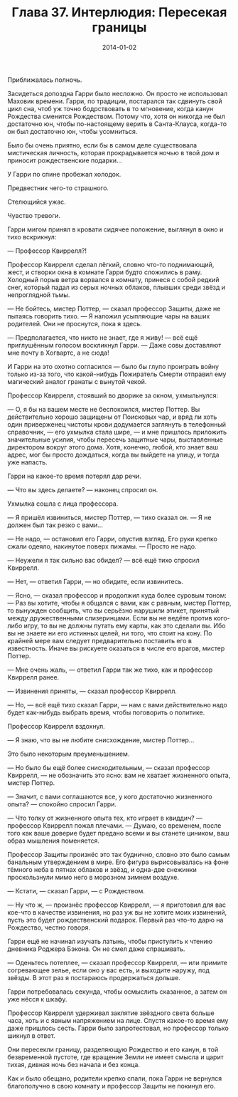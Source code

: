 ﻿---
title: "Глава 37. Интерлюдия: Пересекая границы"
description: "Глава 37. Интерлюдия: Пересекая границы"
categories: "глава"
layout: "chapters"
weight: "37"
date: "2014-01-02"
lastmod: "2018-12-12"
---

Приближалась полночь.

Засидеться допоздна Гарри было несложно. Он просто не использовал Маховик времени. Гарри, по традиции, постарался так сдвинуть свой цикл сна, чтоб уж точно бодрствовать в то мгновение, когда канун Рождества сменится Рождеством. Потому что, хотя он никогда не был достаточно юн, чтобы по-настоящему верить в Санта-Клауса, когда-то он был достаточно юн, чтобы усомниться.

Было бы очень приятно, если бы в самом деле существовала мистическая личность, которая прокрадывается ночью в твой дом и приносит рождественские подарки...

У Гарри по спине пробежал холодок.

Предвестник чего-то страшного.

Стелющийся ужас.

Чувство тревоги.

Гарри мигом принял в кровати сидячее положение, выглянул в окно и тихо вскрикнул:

— Профессор Квиррелл?!

Профессор Квиррелл сделал лёгкий, словно что-то поднимающий, жест, и створки окна в комнате Гарри будто сложились в раму. Холодный порыв ветра ворвался в комнату, принеся с собой редкий снег, который падал из серых ночных облаков, плывших среди звёзд и непроглядной тьмы.

— Не бойтесь, мистер Поттер, — сказал профессор Защиты, даже не пытаясь говорить тихо. — Я наложил усыпляющие чары на ваших родителей. Они не проснутся, пока я здесь.

— Предполагается, что никто не знает, где я живу! — всё ещё приглушённым голосом воскликнул Гарри. — Даже совы доставляют мне почту в Хогвартс, а не сюда!

И Гарри на это охотно согласился — было бы глупо проиграть войну только из-за того, что какой-нибудь Пожиратель Смерти отправил ему магический аналог гранаты с вынутой чекой.

Профессор Квиррелл, стоявший во дворике за окном, ухмыльнулся:

— О, я бы на вашем месте не беспокоился, мистер Поттер. Вы действительно хорошо защищены от Поисковых чар, и вряд ли хоть один приверженец чистоты крови додумается заглянуть в телефонный справочник, — его ухмылка стала шире, — и мне пришлось приложить значительные усилия, чтобы пересечь защитные чары, выставленные директором вокруг этого дома. Хотя, конечно, любой, кто знает ваш адрес, мог бы просто дождаться, когда вы выйдете на улицу, и тогда уже напасть.

Гарри на какое-то время потерял дар речи.

— Что вы здесь делаете? — наконец спросил он.

Ухмылка сошла с лица профессора.

— Я пришёл извиниться, мистер Поттер, — тихо сказал он. — Я не должен был так резко с вами...

— Не надо, — остановил его Гарри, опустив взгляд. Его руки крепко сжали одеяло, накинутое поверх пижамы. — Просто не надо.

— Неужели я так сильно вас обидел? — всё ещё тихо спросил Квиррелл.

— Нет, — ответил Гарри, — но обидите, если извинитесь.

— Ясно, — сказал профессор и продолжил куда более суровым тоном: — Раз вы хотите, чтобы я общался с вами, как с равным, мистер Поттер, то вынужден сообщить, что вы серьёзно нарушили этикет, принятый между дружественными слизеринцами. Если вы не ведёте против кого-либо игру, то вы не должны путать ему карты, как это сделали вы. Ибо вы не знаете ни его истинных целей, ни того, что стоит на кону. По крайней мере вам следует предварительно поставить его в известность. Иначе вы рискуете оказаться в числе его врагов, мистер Поттер.

— Мне очень жаль, — ответил Гарри так же тихо, как и профессор Квиррелл ранее.

— Извинения приняты, — сказал профессор Квиррелл.

— Но, — всё ещё тихо сказал Гарри, — нам с вами действительно надо будет как-нибудь выбрать время, чтобы поговорить о политике.

Профессор Квиррелл вздохнул.

— Я знаю, что вы не любите снисхождение, мистер Поттер...

Это было некоторым преуменьшением.

— Но было бы ещё более снисходительным, — сказал профессор Квиррелл, — не обозначить это ясно: вам не хватает жизненного опыта, мистер Поттер.

— Значит, с вами соглашаются все, у кого достаточно жизненного опыта? — спокойно спросил Гарри.

— Что толку от жизненного опыта тех, кто играет в квиддич? — профессор Квиррелл пожал плечами. — Думаю, со временем, после того как ваше доверие будет предано всеми и вы станете циником, ваш образ мышления поменяется.

Профессор Защиты произнёс это так буднично, словно это было самым банальным утверждением в мире. Его фигура вырисовывалась на фоне тёмного неба в пятнах облаков и звёзд, и одна-две снежинки проскользнули мимо него в морозном зимнем воздухе.

— Кстати, — сказал Гарри, — с Рождеством.

— Ну что ж, — произнёс профессор Квиррелл, — я приготовил для вас кое-что в качестве извинения, но раз уж вы не хотите моих извинений, пусть это будет рождественский подарок. Первый раз что-то дарю на Рождество, честно говоря.

Гарри ещё не начинал изучать латынь, чтобы приступить к чтению дневника Роджера Бэкона. Он не смел даже спрашивать.

— Оденьтесь потеплее, — сказал профессор Квиррелл, — или примите согревающее зелье, если оно у вас есть, и выходите наружу, под звёзды. В этот раз я постараюсь продержаться дольше.

Гарри потребовалась секунда, чтобы осмыслить сказанное, а затем он уже нёсся к шкафу.

Профессор Квиррелл удерживал заклятие звёздного света больше часа, хоть и с явным напряжением на лице. Спустя какое-то время ему даже пришлось сесть. Гарри было запротестовал, но профессор только шикнул в ответ.

Они пересекли границу, разделяющую Рождество и его канун, в той безвременной пустоте, где вращение Земли не имеет смысла и царит тихая, дивная ночь без начала и без конца.

Как и было обещано, родители крепко спали, пока Гарри не вернулся благополучно в свою комнату и профессор Защиты не покинул его.


